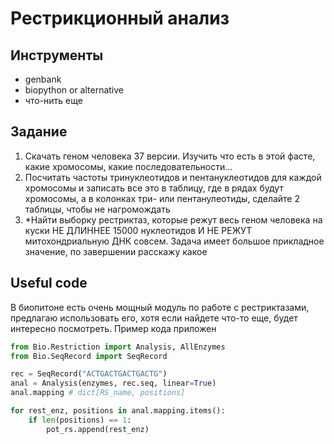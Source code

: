 # Рестрикционный анализ

## Инструменты

- genbank
- biopython or alternative
- что-нить еще

## Задание

1. Скачать геном человека 37 версии. Изучить что есть в этой фасте, какие хромосомы, какие последовательности...
2. Посчитать частоты тринуклеотидов и пентануклеотидов для каждой хромосомы и записать все это в таблицу, где в рядах будут хромосомы, а в колонках три- или пентанулеотиды, сделайте 2 таблицы, чтобы не нагромождать
3. *Найти выборку рестриктаз, которые режут весь геном человека на куски НЕ ДЛИННЕЕ 15000 нуклеотидов И НЕ РЕЖУТ митохондриальную ДНК совсем. Задача имеет большое прикладное значение, по завершении расскажу какое

## Useful code

В биопитоне есть очень мощный модуль по работе с рестриктазами, предлагаю использовать его, хотя если найдете что-то еще, будет интересно посмотреть. Пример кода приложен

```python
from Bio.Restriction import Analysis, AllEnzymes
from Bio.SeqRecord import SeqRecord

rec = SeqRecord("ACTGACTGACTGACTG")
anal = Analysis(enzymes, rec.seq, linear=True)
anal.mapping # dict[RS_name, positions]

for rest_enz, positions in anal.mapping.items():
    if len(positions) == 1:
        pot_rs.append(rest_enz)
```
